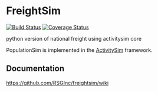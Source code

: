 FreightSim
=============


[![Build Status](https://travis-ci.org/RSGInc/freightsim.svg?branch=master)](https://travis-ci.org/RSGInc/freightsim) [![Coverage Status](https://coveralls.io/repos/RSGInc/freightsim/badge.png?branch=master)](https://coveralls.io/r/RSGInc/freightsim?branch=master)


python version of national freight using activitysim core

PopulationSim is implemented in the 
[ActivitySim](https://github.com/UDST/activitysim) framework. 

## Documentation

https://github.com/RSGInc/freightsim/wiki
